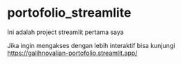 # portofolio_streamlite

Ini adalah project streamlit pertama saya

Jika ingin mengakses dengan lebih interaktif bisa kunjungi https://galihnovalian-portofolio.streamlit.app/
